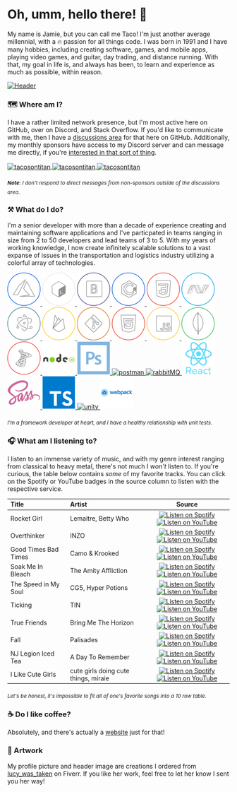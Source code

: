 # Oh, umm, hello there! 👋
My name is Jamie, but you can call me Taco! I'm just another average millennial, with a 🔥 passion for all things code. I was born in 1991 and I have many hobbies, including creating software, games, and mobile apps, playing video games, and guitar, day trading, and distance running. With that, my goal in life is, and always has been, to learn and experience as much as possible, within reason.

[![Header](https://raw.githubusercontent.com/tacosontitan/tacosontitan/master/images/relaxing-header.jpg)]()

### 🗺️ Where am I?
I have a rather limited network presence, but I'm most active here on GitHub, over on Discord, and Stack Overflow. If you'd like to communicate with me, then I have a [discussions area](https://github.com/tacosontitan/tacosontitan/discussions) for that here on GitHub. Additionally, my monthly sponsors have access to my Discord server and can message me directly, if you're [interested in that sort of thing](https://github.com/sponsors/tacosontitan).

<p align="left">

<a href="https://codepen.io/tacosontitan" target="blank">
<img align="center" src="https://raw.githubusercontent.com/rahuldkjain/github-profile-readme-generator/master/src/images/icons/Social/codepen.svg" alt="tacosontitan" height="30" width="40" />
</a>

<a href="https://twitter.com/tacosontitan" target="blank">
<img align="center" src="https://raw.githubusercontent.com/rahuldkjain/github-profile-readme-generator/master/src/images/icons/Social/twitter.svg" alt="tacosontitan" height="30" width="40" />
</a>

<a href="https://stackoverflow.com/users/tacosontitan" target="blank">
<img align="center" src="https://raw.githubusercontent.com/rahuldkjain/github-profile-readme-generator/master/src/images/icons/Social/stack-overflow.svg" alt="tacosontitan" height="30" width="40" />
</a>
</p>

<sub>***Note**: I don't respond to direct messages from non-sponsors outside of the discussions area.*</sub>

### ⚒️ What do I do?
I'm a senior developer with more than a decade of experience creating and maintaining software applications and I've particpated in teams ranging in size from 2 to 50 developers and lead teams of 3 to 5. With my years of working knowledge, I now create infinitely scalable solutions to a vast expanse of issues in the transportation and logistics industry utilizing a colorful array of technologies.

<p align="left">

<!-- Azure -->
<a href="https://azure.microsoft.com/en-in/" target="_blank" rel="noreferrer">
<img src="https://raw.githubusercontent.com/tacosontitan/tacosontitan/main/images/icons/azure.png" alt="azure" width="75" height="75"/>
</a>

<!-- Bash -->
<a href="https://www.gnu.org/software/bash/" target="_blank" rel="noreferrer">
<img src="https://raw.githubusercontent.com/tacosontitan/tacosontitan/main/images/icons/bash.png" alt="bash" width="75" height="75"/>
</a>

<a href="https://getbootstrap.com" target="_blank" rel="noreferrer">
<img src="https://raw.githubusercontent.com/tacosontitan/tacosontitan/main/images/icons/bootstrap.png" alt="bootstrap" width="75" height="75"/>
</a>

<a href="https://www.w3schools.com/cs/" target="_blank" rel="noreferrer">
<img src="https://raw.githubusercontent.com/tacosontitan/tacosontitan/main/images/icons/csharp.png" alt="csharp" width="75" height="75"/>
</a>

<a href="https://www.w3schools.com/css/" target="_blank" rel="noreferrer"> 
<img src="https://raw.githubusercontent.com/tacosontitan/tacosontitan/main/images/icons/css.png" alt="css3" width="75" height="75"/> 
</a> 
<a href="https://dotnet.microsoft.com/" target="_blank" rel="noreferrer"> 
<img src="https://raw.githubusercontent.com/tacosontitan/tacosontitan/main/images/icons/msnet.png" alt="dotnet" width="75" height="75"/> 
</a> 
<a href="https://www.electronjs.org" target="_blank" rel="noreferrer"> 
<img src="https://raw.githubusercontent.com/tacosontitan/tacosontitan/main/images/icons/electron.png" alt="electron" width="75" height="75"/> 
</a> 
<a href="https://firebase.google.com/" target="_blank" rel="noreferrer"> 
<img src="https://raw.githubusercontent.com/tacosontitan/tacosontitan/main/images/icons/firebase.png" alt="firebase" width="75" height="75"/> 
</a> 
<a href="https://git-scm.com/" target="_blank" rel="noreferrer"> 
<img src="https://raw.githubusercontent.com/tacosontitan/tacosontitan/main/images/icons/git.png" alt="git" width="75" height="75"/> 
</a> 
<a href="https://www.w3.org/html/" target="_blank" rel="noreferrer"> 
<img src="https://raw.githubusercontent.com/tacosontitan/tacosontitan/main/images/icons/html.png" alt="html5" width="75" height="75"/> 
</a> 
<a href="https://developer.mozilla.org/en-US/docs/Web/JavaScript" target="_blank" rel="noreferrer"> 
<img src="https://raw.githubusercontent.com/tacosontitan/tacosontitan/main/images/icons/javascript.png" alt="javascript" width="75" height="75"/> 
</a> 
<a href="https://www.mongodb.com/" target="_blank" rel="noreferrer"> 
<img src="https://raw.githubusercontent.com/tacosontitan/tacosontitan/main/images/icons/mongo.png" alt="mongodb" width="75" height="75"/> 
</a> 
<a href="https://www.microsoft.com/en-us/sql-server" target="_blank" rel="noreferrer"> 
<img src="https://raw.githubusercontent.com/tacosontitan/tacosontitan/main/images/icons/mssql.png" alt="mssql" width="75" height="75"/> 
</a> 
<a href="https://nodejs.org" target="_blank" rel="noreferrer"> 
<img src="https://raw.githubusercontent.com/devicons/devicon/master/icons/nodejs/nodejs-original-wordmark.svg" alt="nodejs" width="75" height="75"/> 
</a> 
<a href="https://www.photoshop.com/en" target="_blank" rel="noreferrer"> 
<img src="https://raw.githubusercontent.com/devicons/devicon/master/icons/photoshop/photoshop-line.svg" alt="photoshop" width="75" height="75"/> 
</a> 
<a href="https://postman.com" target="_blank" rel="noreferrer"> 
<img src="https://www.vectorlogo.zone/logos/getpostman/getpostman-icon.svg" alt="postman" width="75" height="75"/> 
</a> 
<a href="https://www.rabbitmq.com" target="_blank" rel="noreferrer"> 
<img src="https://www.vectorlogo.zone/logos/rabbitmq/rabbitmq-icon.svg" alt="rabbitMQ" width="75" height="75"/> 
</a> 
<a href="https://reactjs.org/" target="_blank" rel="noreferrer"> 
<img src="https://raw.githubusercontent.com/devicons/devicon/master/icons/react/react-original-wordmark.svg" alt="react" width="75" height="75"/> 
</a> 
<a href="https://sass-lang.com" target="_blank" rel="noreferrer"> 
<img src="https://raw.githubusercontent.com/devicons/devicon/master/icons/sass/sass-original.svg" alt="sass" width="75" height="75"/> 
</a> 
<a href="https://www.typescriptlang.org/" target="_blank" rel="noreferrer"> 
<img src="https://raw.githubusercontent.com/devicons/devicon/master/icons/typescript/typescript-original.svg" alt="typescript" width="75" height="75"/> 
</a> 
<a href="https://unity.com/" target="_blank" rel="noreferrer"> 
<img src="https://www.vectorlogo.zone/logos/unity3d/unity3d-icon.svg" alt="unity" width="75" height="75"/> 
</a> 
<a href="https://webpack.js.org" target="_blank" rel="noreferrer"> 
<img src="https://raw.githubusercontent.com/devicons/devicon/d00d0969292a6569d45b06d3f350f463a0107b0d/icons/webpack/webpack-original-wordmark.svg" alt="webpack" width="75" height="75"/> 
</a>

</p>

<sub>*I'm a framework developer at heart, and I have a healthy relationship with unit tests.*</sub>

### 🎧 What am I listening to?
I listen to an immense variety of music, and with my genre interest ranging from classical to heavy metal, there's not much I *won't* listen to. If you're curious, the table below contains *some* of my favorite tracks. You can click on the Spotify or YouTube badges in the source column to listen with the respective service.

Title | Artist | Source
:------------ | :------------- | :-------------:
Rocket Girl | Lemaitre, Betty Who | [![Listen on Spotify][spotify-badge]][s0] [![Listen on YouTube][youtube-badge]][y0]
Overthinker | INZO | [![Listen on Spotify][spotify-badge]][s1] [![Listen on YouTube][youtube-badge]][y1]
Good Times Bad Times | Camo & Krooked | [![Listen on Spotify][spotify-badge]][s2] [![Listen on YouTube][youtube-badge]][y2]
Soak Me In Bleach | The Amity Affliction | [![Listen on Spotify][spotify-badge]][s3] [![Listen on YouTube][youtube-badge]][y3]
The Speed in My Soul | CG5, Hyper Potions | [![Listen on Spotify][spotify-badge]][s4] [![Listen on YouTube][youtube-badge]][y4]
Ticking | TIN | [![Listen on Spotify][spotify-badge]][s5] [![Listen on YouTube][youtube-badge]][y5]
True Friends | Bring Me The Horizon | [![Listen on Spotify][spotify-badge]][s6] [![Listen on YouTube][youtube-badge]][y6]
Fall | Palisades | [![Listen on Spotify][spotify-badge]][s7] [![Listen on YouTube][youtube-badge]][y7]
NJ Legion Iced Tea | A Day To Remember | [![Listen on Spotify][spotify-badge]][s8] [![Listen on YouTube][youtube-badge]][y8]
I Like Cute Girls | cute girls doing cute things, miraie | [![Listen on Spotify][spotify-badge]][s9] [![Listen on YouTube][youtube-badge]][y9]

<sub>*Let's be honest, it's impossible to fit all of one's favorite songs into a 10 row table.*</sub>

### ☕ Do I like coffee?
Absolutely, and there's actually a [website](https://www.buymeacoffee.com/tacosontitan) just for that!

### 🎨 Artwork
My profile picture and header image are creations I ordered from [lucy_was_taken](https://www.fiverr.com/lucy_was_taken) on Fiverr. If you like her work, feel free to let her know I sent you her way!

<!-- Badges -->
[spotify-badge]: https://img.shields.io/badge/Spotify-1ED760?&style=for-the-badge&logo=spotify&logoColor=white
[youtube-badge]: https://img.shields.io/badge/YouTube-FF0000?style=for-the-badge&logo=youtube&logoColor=white
[bmac-badge]: https://cdn.buymeacoffee.com/buttons/v2/default-yellow.png

<!-- Music Links -->
[s0]: https://open.spotify.com/track/4wvj3LqF8EqGxoNc1FIbHr?si=b40848f99b8b4870
[y0]: https://www.youtube.com/watch?v=bfwOdpur01M

[s1]: https://open.spotify.com/track/4K9xid96G3YmIvQZXN9SXg?si=8dde0c3238724804
[y1]: https://www.youtube.com/watch?v=2WrOaA7QCM4

[s2]: https://open.spotify.com/track/44nRLXNwTmTIV7Zk7lRol5?si=de1fabedfb6c4098
[y2]: https://www.youtube.com/watch?v=RyzO6jusY1I

[s3]: https://open.spotify.com/track/1oB9nCQ3Qm1B1ArD1TAg0R?si=25be84dd6aaa47e2
[y3]: https://www.youtube.com/watch?v=iF6tDQiQJm4

[s4]: https://open.spotify.com/track/1YKuyBE345bnC4hkZOGAXT?si=1feac0eaab2743c6
[y4]: https://www.youtube.com/watch?v=Edaj8u_44n4

[s5]: https://open.spotify.com/track/1t7ZwPiCYLOi1xlP235GRa?si=675b5aaf5ea4404e
[y5]: https://www.youtube.com/watch?v=8j2Ag41KgdY

[s6]: https://open.spotify.com/track/1KTJmfwrk5pYqsi9mkY3nT?si=8c91f319cb9e4731
[y6]: https://www.youtube.com/watch?v=jeQMuTf3B0E

[s7]: https://open.spotify.com/track/4o2mXUsityYafHUt0kWjFx?si=932b0c7a847c47c6
[y7]: https://www.youtube.com/watch?v=0Va03mW9374

[s8]: https://open.spotify.com/track/6KyOCzf2A2jjROH4ZokTEw?si=aba1de19645c4180
[y8]: https://www.youtube.com/watch?v=Z9A7B6zUO-0

[s9]: https://open.spotify.com/track/6pbWDtVZYrpCx6YDQvDS3J?si=a55a82ce31074786
[y9]: https://www.youtube.com/watch?v=YUyedpix0P8
